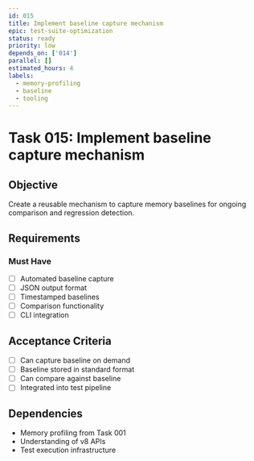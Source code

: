 ```yaml
---
id: 015
title: Implement baseline capture mechanism
epic: test-suite-optimization
status: ready
priority: low
depends_on: ['014']
parallel: []
estimated_hours: 4
labels:
  - memory-profiling
  - baseline
  - tooling
---
```


# Task 015: Implement baseline capture mechanism

## Objective

Create a reusable mechanism to capture memory baselines for ongoing comparison
and regression detection.

## Requirements

### Must Have

- [ ] Automated baseline capture
- [ ] JSON output format
- [ ] Timestamped baselines
- [ ] Comparison functionality
- [ ] CLI integration

## Acceptance Criteria

- [ ] Can capture baseline on demand
- [ ] Baseline stored in standard format
- [ ] Can compare against baseline
- [ ] Integrated into test pipeline

## Dependencies

- Memory profiling from Task 001
- Understanding of v8 APIs
- Test execution infrastructure
